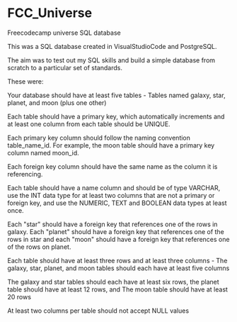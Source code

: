 # FCC_Universe
Freecodecamp universe SQL database

This was a SQL database created in VisualStudioCode and PostgreSQL.

The aim was to test out my SQL skills and build a simple database from scratch to a particular set of standards.

These were: 

Your database should have at least five tables - Tables named galaxy, star, planet, and moon (plus one other)

Each table should have a primary key, which automatically increments and at least one column from each table should be UNIQUE. 

Each primary key column should follow the naming convention table_name_id. For example, the moon table should have a primary key column named moon_id.

Each foreign key column should have the same name as the column it is referencing.

Each table should have a name column and should be of type VARCHAR, use the INT data type for at least two columns that are not a primary or foreign key, and use the NUMERIC, TEXT and BOOLEAN data types at least once.

Each "star" should have a foreign key that references one of the rows in galaxy. Each "planet" should have a foreign key that references one of the rows in star and each "moon" should have a foreign key that references one of the rows on planet.

Each table should have at least three rows and at least three columns - The galaxy, star, planet, and moon tables should each have at least five columns

The galaxy and star tables should each have at least six rows, the planet table should have at least 12 rows, and The moon table should have at least 20 rows

At least two columns per table should not accept NULL values
